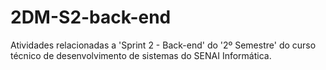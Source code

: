 # 2DM-S2-back-end
Atividades relacionadas a 'Sprint 2 - Back-end' do '2º Semestre' do curso técnico de desenvolvimento de sistemas do SENAI Informática.
